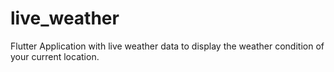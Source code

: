# live_weather

Flutter Application with live weather data to display the weather condition of your current location.
